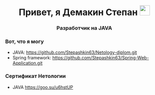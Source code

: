 <h1 align="center">Привет, я Демакин Степан</a> 
<img src="https://github.com/blackcater/blackcater/raw/main/images/Hi.gif" height="32"/></h1>

<h3 align="center">Разработчик на JAVA</h3>

### Вот, что я могу

- JAVA: https://github.com/Stepashkin63/Netology-diplom.git
- Spring framework: https://github.com/Stepashkin63/Spring-Web-Application.git


### Сертификат Нетологии
* JAVA https://goo.su/u6hstUP